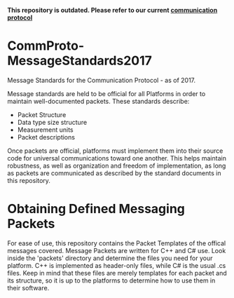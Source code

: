 **This repository is outdated. Please refer to our current [communication protocol](https://github.com/NGCP/GCS/wiki/GCS-JSON-Messages-(Official))**

# CommProto-MessageStandards2017
Message Standards for the Communication Protocol - as of 2017.
  
Message standards are held to be official for all Platforms in order to maintain 
well-documented packets. These standards describe:
  
  - Packet Structure
  - Data type size structure
  - Measurement units
  - Packet descriptions
  
Once packets are official, platforms must implement them into their source code for 
universal communications toward one another. This helps maintain robustness, as well as
organization and freedom of implementation, as long as packets are communicated as described
by the standard documents in this repository.

# Obtaining Defined Messaging Packets
For ease of use, this repository contains the Packet Templates of the offical messages covered.
Message Packets are written for C++ and C# use. Look inside the 'packets' directory and 
determine the files you need for your platform. C++ is implemented as header-only files,
while C# is the usual .cs files. Keep in mind that these files are merely templates for each
packet and its structure, so it is up to the platforms to determine how to use them in their
software.

